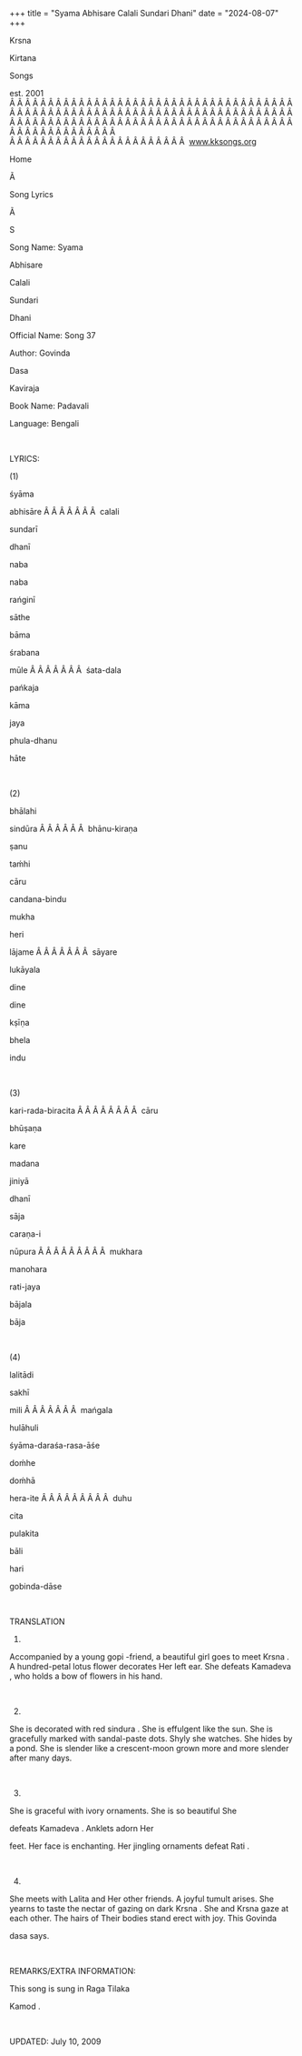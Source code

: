 +++ 
title = "Syama Abhisare Calali Sundari Dhani"
date = "2024-08-07"
+++

Krsna
 
Kirtana
 
Songs

est. 2001
Â Â Â Â Â Â Â Â Â Â Â Â Â Â Â Â Â Â Â Â Â Â Â Â Â Â Â Â Â Â Â Â Â Â Â Â Â Â Â Â Â Â Â Â Â Â Â Â Â Â Â Â Â Â Â Â Â Â Â Â Â Â Â Â Â Â Â Â Â Â Â Â Â Â Â Â Â Â Â Â Â Â Â Â Â Â Â Â Â Â Â Â Â Â Â Â Â Â Â Â Â Â Â Â Â Â Â Â Â Â Â Â Â Â Â Â Â Â Â Â Â Â Â Â Â  
Â Â Â Â Â Â Â Â Â Â Â Â Â Â Â Â Â Â Â Â Â Â Â  
www.kksongs.org








Home


Ã 
 
Song Lyrics
 
Ã 
 
S


Song Name: 
Syama
 
Abhisare
 
Calali
 
Sundari
 
Dhani


Official Name: Song 37


Author: 
Govinda
 
Dasa
 
Kaviraja


Book Name: 
Padavali


Language: 
Bengali


 


LYRICS:


(1)


śyāma
 
abhisāre
Â Â Â Â Â Â Â  
calali
 
sundarī
 
dhanī


naba
 
naba
 
rańginī


sāthe


bāma
 
śrabana
 
mūle
Â Â Â Â Â Â Â  
śata-dala
 
pańkaja


kāma
 
jaya
 
phula-dhanu


hāte


 


(2)


bhālahi
 
sindūra
Â Â Â Â Â Â  
bhānu-kiraṇa


ṣanu


taḿhi
 
cāru
 
candana-bindu


mukha
 
heri
 
lājame
Â Â Â Â Â Â Â  
sāyare
 
lukāyala


dine
 
dine
 
kṣīṇa
 
bhela
 
indu


 


(3)


kari-rada-biracita
Â Â Â Â Â Â Â Â  
cāru
 
bhūṣaṇa


kare


madana
 
jiniyā
 
dhanī
 
sāja


caraṇa-i
 
nūpura
Â Â Â Â Â Â Â Â Â  
mukhara
 
manohara


rati-jaya
 
bājala
 
bāja


 


(4)


lalitādi
 
sakhī
 
mili
Â Â Â Â Â Â Â  
mańgala
 
hulāhuli


śyāma-daraśa-rasa-āśe


doḿhe
 
doḿhā
 
hera-ite
Â Â Â Â Â Â Â Â Â  
duhu
 
cita
 
pulakita


bāli
 
hari
 
gobinda-dāse


 


TRANSLATION


1)
Accompanied by a young 
gopi
-friend, a beautiful girl
goes to meet 
Krsna
. A hundred-petal lotus flower
decorates 
Her
 left ear. She defeats 
Kamadeva
, who holds a bow of flowers in his hand.


 


2)
She is decorated with red 
sindura
. She is effulgent
like the sun. She is gracefully marked with sandal-paste dots. Shyly she
watches. She hides by a pond. She is slender like a crescent-moon grown more
and more slender after many days.


 


3)
She is graceful with ivory ornaments. She is so beautiful 
She

defeats 
Kamadeva
. Anklets adorn 
Her

feet. Her face is enchanting. Her jingling ornaments defeat 
Rati
.


 


4)
She meets with 
Lalita
 and Her other friends. A joyful
tumult arises. She yearns to taste the nectar of gazing on dark 
Krsna
. She and 
Krsna
 gaze at each
other. The hairs of 
Their
 bodies stand erect with joy.
This 
Govinda
 
dasa
 says.


 


REMARKS/EXTRA INFORMATION:


This
song is sung in Raga 
Tilaka
 
Kamod
.


 


UPDATED:
 July 10, 2009